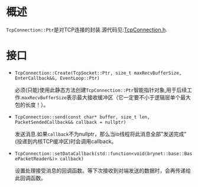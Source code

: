 # 概述
`TcpConnection::Ptr`是对TCP连接的封装.源代码见:[TcpConnection.h](https://github.com/IronsDu/brynet/blob/master/include/brynet/net/TcpConnection.hpp).

# 接口

- `TcpConnection::Create(TcpSocket::Ptr, size_t maxRecvBufferSize, EnterCallback&&, EventLoop::Ptr)`
    

    必须(只能)使用此静态方法创建`TcpConnection::Ptr`智能指针对象,用于后续工作.`maxRecvBufferSize`表示最大接收缓冲区（它一定要不小于逻辑层单个最大包的长度！）。

- `TcpConnection::send(const char* buffer, size_t len, PacketSendedCallback&& callback = nullptr)`
    
    发送消息.如果`callback`不为nullptr，那么当io线程将此消息全部"发送完成"(投递到内核TCP缓冲区)时会调用callback。

- `TcpConnection::setDataCallback(std::function<void(brynet::base::BasePacketReader&)> callback)`

    设置处理接受消息的回调函数。等下次接收到对端发送的数据时，会再传递给此回调函数。
